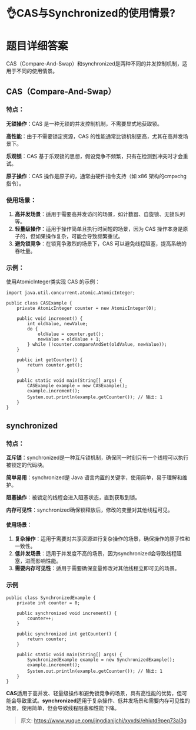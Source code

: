 # 👌CAS与Synchronized的使用情景?

# 题目详细答案
CAS（Compare-And-Swap）和synchronized是两种不同的并发控制机制，适用于不同的使用情景。

## CAS（Compare-And-Swap）
### 特点：
**无锁操作**：CAS 是一种无锁的并发控制机制，不需要显式地获取锁。

**高性能**：由于不需要锁定资源，CAS 的性能通常比锁机制更高，尤其在高并发场景下。

**乐观锁**：CAS 基于乐观锁的思想，假设竞争不频繁，只有在检测到冲突时才会重试。

**原子操作**：CAS 操作是原子的，通常由硬件指令支持（如 x86 架构的cmpxchg指令）。

### 使用场景：
1. **高并发场景**：适用于需要高并发访问的场景，如计数器、自旋锁、无锁队列等。
2. **轻量级操作**：适用于操作简单且执行时间短的场景，因为 CAS 操作本身是原子的，但如果操作复杂，可能会导致频繁重试。
3. **避免锁竞争**：在锁竞争激烈的场景下，CAS 可以避免线程阻塞，提高系统的吞吐量。

### 示例：
使用AtomicInteger类实现 CAS 的示例：

```plain
import java.util.concurrent.atomic.AtomicInteger;

public class CASExample {
    private AtomicInteger counter = new AtomicInteger(0);

    public void increment() {
        int oldValue, newValue;
        do {
            oldValue = counter.get();
            newValue = oldValue + 1;
        } while (!counter.compareAndSet(oldValue, newValue));
    }

    public int getCounter() {
        return counter.get();
    }

    public static void main(String[] args) {
        CASExample example = new CASExample();
        example.increment();
        System.out.println(example.getCounter()); // 输出: 1
    }
}
```

## synchronized
### 特点：
**互斥锁**：synchronized是一种互斥锁机制，确保同一时刻只有一个线程可以执行被锁定的代码块。

**简单易用**：synchronized是 Java 语言内置的关键字，使用简单，易于理解和维护。

**阻塞操作**：被锁定的线程会进入阻塞状态，直到获取到锁。

**内存可见性**：synchronized确保锁释放后，修改的变量对其他线程可见。

#### 使用场景：
1. **复杂操作**：适用于需要对共享资源进行复杂操作的场景，确保操作的原子性和一致性。
2. **低并发场景**：适用于并发度不高的场景，因为synchronized会导致线程阻塞，进而影响性能。
3. **需要内存可见性**：适用于需要确保变量修改对其他线程立即可见的场景。

### 示例
```plain
public class SynchronizedExample {
    private int counter = 0;

    public synchronized void increment() {
        counter++;
    }

    public synchronized int getCounter() {
        return counter;
    }

    public static void main(String[] args) {
        SynchronizedExample example = new SynchronizedExample();
        example.increment();
        System.out.println(example.getCounter()); // 输出: 1
    }
}
```



**CAS**适用于高并发、轻量级操作和避免锁竞争的场景，具有高性能的优势，但可能会导致重试。**synchronized**适用于复杂操作、低并发场景和需要内存可见性的场景，使用简单，但会导致线程阻塞和性能下降。



> 原文: <https://www.yuque.com/jingdianjichi/xyxdsi/ehiutd9peq73al3g>